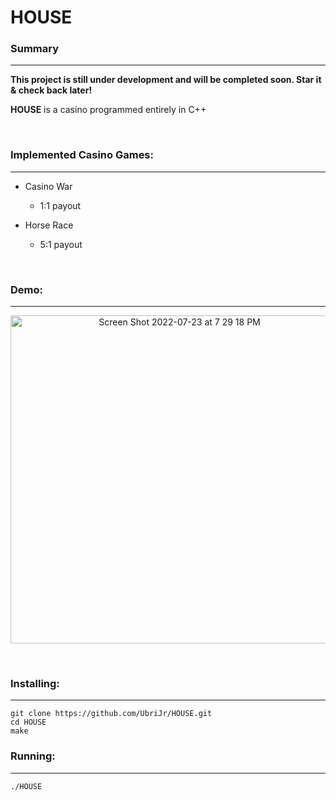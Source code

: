 # HOUSE

### Summary
___
**This project is still under development and will be completed soon. Star it & check back later!**

**HOUSE** is a casino programmed entirely in C++

<br />   

### Implemented Casino Games:
---
* Casino War
    - 1:1 payout

* Horse Race
    - 5:1 payout

<br />   

### Demo:
---
<p align="center">
<img width="525" alt="Screen Shot 2022-07-23 at 7 29 18 PM" src="https://user-images.githubusercontent.com/45999845/180627305-08a9990b-be18-45d2-9e47-74101d589714.png">
</p>
<br />   


### Installing:
---
```
git clone https://github.com/UbriJr/HOUSE.git
cd HOUSE
make
```

### Running:
---
```
./HOUSE
```

